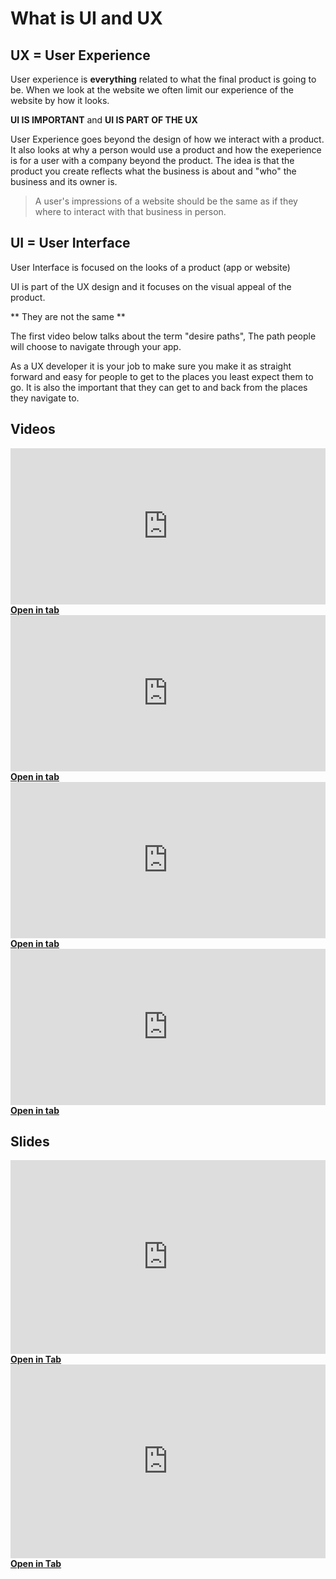 # What is UI and UX

## UX = User Experience

User experience is **everything** related to what the final product is going to be.
When we look at the website we often limit our experience of the website by how it looks.

**UI IS IMPORTANT** and **UI IS PART OF THE UX**

User Experience goes beyond the design of how we interact with a product. It also looks at why a person would use a product and how the exeperience is for a user with a company beyond the product. The idea is that the product you create reflects what the business is about and "who" the business and its owner is.

> A user's impressions of a website should be the same as if they where to interact with that business in person. 

## UI = User Interface

User Interface is focused on the looks of a product (app or website)

UI is part of the UX design and it focuses on the visual appeal of the product. 

** They are not the same **

The first video below talks about the term "desire paths", The path people will choose to navigate through your app.

As a UX developer it is your job to make sure you make it as straight forward and easy for people to get to the places you least expect them to go. It is also the important that they can get to and back from the places they navigate to.

## Videos

<div class="row">
<div class="col-md-3 col-sm-6">
    <iframe style="width: 100%; height: 250px;" src="https://www.youtube.com/embed/P9B8PmUR64U" frameborder="0" allow="autoplay; encrypted-media" allowfullscreen></iframe><br>
    <strong><a href="https://www.youtube.com/embed/P9B8PmUR64U" target="_blank">Open in tab</a></strong>
</div>
<div class="col-md-3 col-sm-6">
    <iframe style="width: 100%; height: 250px;" src="https://www.youtube.com/embed/H4wW68ls44w" frameborder="0" allow="autoplay; encrypted-media" allowfullscreen></iframe><br>
    <strong><a href="https://www.youtube.com/embed/H4wW68ls44w" target="_blank">Open in tab</a></strong>
</div>
<div class="col-md-3 col-sm-6">
    <iframe style="width: 100%; height: 250px;" src='https://www.lynda.com/player/embed/702043?fs=3&w=560&h=315&ps=paused&utm_medium=referral&utm_source=embed+video&utm_campaign=ldc-website&utm_content=vid-702043' mozallowfullscreen='true' webkitallowfullscreen='true' allowfullscreen='true' frameborder='0'></iframe><br>
    <strong><a href="https://www.lynda.com/player/embed/702043?fs=3&w=560&h=315&ps=paused&utm_medium=referral&utm_source=embed+video&utm_campaign=ldc-website&utm_content=vid-702043" target="_blank">Open in tab</a></strong>
</div>
<div class="col-md-3 col-sm-6">
    <iframe style="width: 100%; height: 250px;" src="https://www.youtube.com/embed/KtvwustmEDI" frameborder="0" allow="autoplay; encrypted-media" allowfullscreen></iframe><br>
    <strong><a href="https://www.youtube.com/embed/KtvwustmEDI" target="_blank">Open in tab</a></strong>
</div>
</div>

## Slides

<div class="row">
    <div class="col-sm-6">
        <iframe src="https://docs.google.com/presentation/d/e/2PACX-1vTi_Pom14_8pYYpT5t4njRbXCr6ccu0bWFArozShUd7b6efk8tze1M9Rfqfb2i9XTyvzXCttRYaxpUt/embed?start=false" frameborder="0" style="width: 100%; height: 310px;" allowfullscreen="true" mozallowfullscreen="true" webkitallowfullscreen="true"></iframe><br>
        <strong><a href="https://docs.google.com/presentation/d/e/2PACX-1vTi_Pom14_8pYYpT5t4njRbXCr6ccu0bWFArozShUd7b6efk8tze1M9Rfqfb2i9XTyvzXCttRYaxpUt/embed?start=false" target="_blank">Open in Tab</a></strong>
    </div>
    <div class="col-sm-6">
        <iframe src="https://docs.google.com/presentation/d/e/2PACX-1vRXeh91pBkCzYpVqiYGbrmrEmdCcaAmpOQYFFOOPdNKizkCdZp1NwqagSMXpPT_tJ7dzMbqB_7IpNAx/embed?start=false" frameborder="0" style="width: 100%; height: 310px;" allowfullscreen="true" mozallowfullscreen="true" webkitallowfullscreen="true"></iframe><br>
        <strong><a href="https://docs.google.com/presentation/d/e/2PACX-1vRXeh91pBkCzYpVqiYGbrmrEmdCcaAmpOQYFFOOPdNKizkCdZp1NwqagSMXpPT_tJ7dzMbqB_7IpNAx/embed?start=false" target="_blank">Open in Tab</a></strong>
    </div>
</div>
